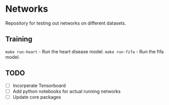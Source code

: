 # Networks
Repository for testing out networks on different datasets.

## Training
`make run-heart` - Run the heart disease model.
`make run-fifa` - Run the fifa model.

## TODO
- [ ] Incorperate Tensorboard
- [ ] Add python notebooks for actual running networks
- [ ] Update core packages
